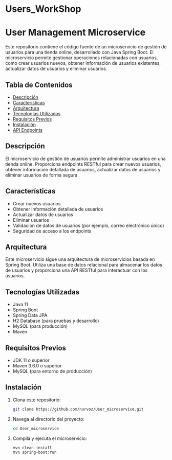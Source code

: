 # Users_WorkShop

# User Management Microservice

Este repositorio contiene el código fuente de un microservicio de gestión de usuarios para una tienda online, desarrollado con Java Spring Boot. El microservicio permite gestionar operaciones relacionadas con usuarios, como crear usuarios nuevos, obtener información de usuarios existentes, actualizar datos de usuarios y eliminar usuarios.

## Tabla de Contenidos

- [Descripción](#descripción)
- [Características](#características)
- [Arquitectura](#arquitectura)
- [Tecnologías Utilizadas](#tecnologías-utilizadas)
- [Requisitos Previos](#requisitos-previos)
- [Instalación](#instalación)
- [API Endpoints](#api-endpoints)

## Descripción

El microservicio de gestión de usuarios permite administrar usuarios en una tienda online. Proporciona endpoints RESTful para crear nuevos usuarios, obtener información detallada de usuarios, actualizar datos de usuarios y eliminar usuarios de forma segura.

## Características

- Crear nuevos usuarios
- Obtener información detallada de usuarios
- Actualizar datos de usuarios
- Eliminar usuarios
- Validación de datos de usuarios (por ejemplo, correo electrónico único)
- Seguridad de acceso a los endpoints

## Arquitectura

Este microservicio sigue una arquitectura de microservicios basada en Spring Boot. Utiliza una base de datos relacional para almacenar los datos de usuarios y proporciona una API RESTful para interactuar con los usuarios.

## Tecnologías Utilizadas

- Java 11
- Spring Boot
- Spring Data JPA
- H2 Database (para pruebas y desarrollo)
- MySQL (para producción)
- Maven

## Requisitos Previos

- JDK 11 o superior
- Maven 3.6.0 o superior
- MySQL (para entorno de producción)

## Instalación

1. Clona este repositorio:
   ```bash
   git clone https://github.com/nurvoz/User_microservice.git
    ```
2. Navega al directorio del proyecto:
    ```bash
    cd User_microservice
    ```
3. Compila y ejecuta el microservicio:
    ```bash
    mvn clean install
    mvn spring-boot:run
    ```

